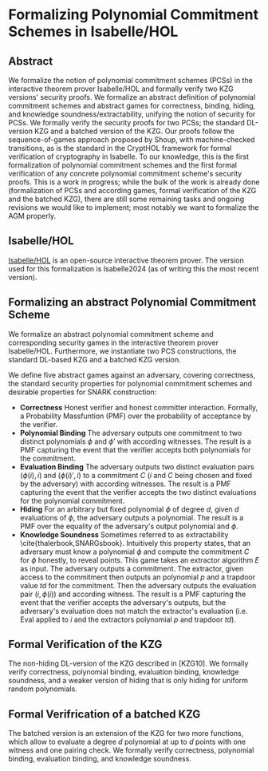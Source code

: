 # Formalizing Polynomial Commitment Schemes in Isabelle/HOL


## Abstract 
We formalize the notion of polynomial commitment schemes (PCSs) in the interactive theorem prover Isabelle/HOL and formally verify two KZG versions' security proofs. 
We formalize an abstract definition of polynomial commitment schemes and abstract games for correctness, binding, hiding, and knowledge soundness/extractability, unifying the notion of security for PCSs. 
We formally verify the security proofs for two PCSs; the standard DL-version KZG and a batched version of the KZG. 
Our proofs follow the sequence-of-games approach proposed by Shoup, with machine-checked transitions, as is the standard in the CryptHOL framework for formal verification of cryptography in Isabelle.
To our knowledge, this is the first formalization of polynomial commitment schemes and the first formal verification of any concrete polynomial commitment scheme's security proofs. This is a work in progress; while the bulk of the work is already done (formalization of PCSs and according games, formal verification of the KZG and the batched KZG), there are still some remaining tasks and ongoing revisions we would like to implement; most notably we want to formalize the AGM properly.

## Isabelle/HOL
[Isabelle/HOL](https://isabelle.in.tum.de/) is an open-source interactive theorem prover. The version used for this formalization is Isabelle2024 (as of writing this the most recent version).

## Formalizing an abstract Polynomial Commitment Scheme

We formalize an abstract polynomial commitment scheme and corresponding security games in the interactive theorem prover Isabelle/HOL. Furthermore, we instantiate two PCS constructions, the standard DL-based KZG and a batched KZG version.

We define five abstract games against an adversary, covering correctness, the standard security properties for polynomial commitment schemes and desirable properties for SNARK construction:
-  __Correctness__
      Honest verifier and honest committer interaction. Formally, a Probability Massfuntion (PMF) over the probability of acceptance by the verifier.
- __Polynomial Binding__
      The adversary outputs one commitment to two distinct polynomials $\phi$ and $\phi'$ with according witnesses. The result is a PMF capturing the event that the verifier accepts both polynomials for the commitment. 
- __Evaluation Binding__
      The adversary outputs two distinct evaluation pairs $(\phi(i),i)$ and $(\phi(i)',i)$ to a commitment $C$ ($i$ and $C$ being chosen and fixed by the adversary) with according witnesses. The result is a PMF capturing the event that the verifier accepts the two distinct evaluations for the polynomial commitment.
- __Hiding__
      For an arbitrary but fixed polynomial $\phi$ of degree $d$, given $d$ evaluations of $\phi$, the adversary outputs a polynomial. The result is a PMF over the equality of the adversary's output polynomial and $\phi$.
- __Knowledge Soundness__
      Sometimes referred to as extractability \cite{thalerbook,SNARGsbook}. Intuitively this property states, that an adversary must know a polynomial $\phi$ and compute the commitment $C$ for $\phi$ honestly, to reveal points. 
      This game takes an extractor algorithm $E$ as input. The adversary outputs a commitment. The extractor, given access to the commitment then outputs an polynomial $p$ and a trapdoor value $td$ for the commitment. Then the adversary outputs the evaluation pair $(i,\phi(i))$ and according witness. 
      The result is a PMF capturing the event that the verifier accepts the adversary's outputs, but the adversary's evaluation does not match the extractor's evaluation (i.e. Eval applied to $i$ and the extractors polynomial $p$ and trapdoor $td$).

## Formal Verification of the KZG
The non-hiding DL-version of the KZG described in [KZG10]. We formally verify correctness, polynomial binding, evaluation binding, knowledge soundness, and a weaker version of hiding that is only hiding for uniform random polynomials. 

## Formal Verifrication of a batched KZG
The batched version is an extension of the KZG for two more functions, which allow to evaluate a degree $d$ polynomial at up to $d$ points with one witness and one pairing check. We formally verify correctness, polynomial binding, evaluation binding, and knowledge soundness.






